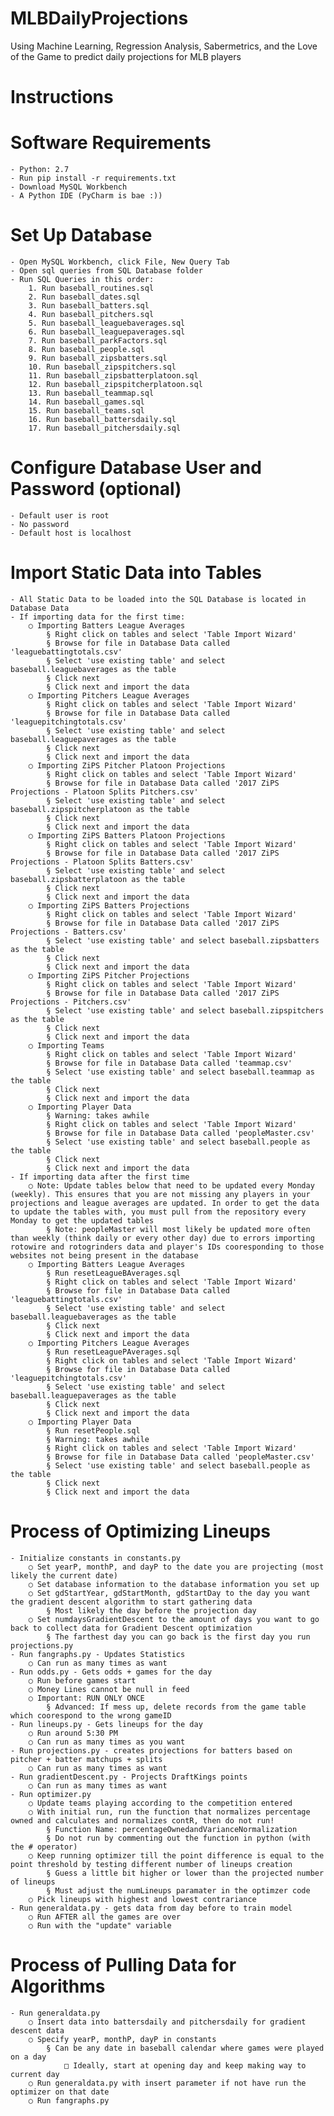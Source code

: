 # MLBDailyProjections
Using Machine Learning, Regression Analysis, Sabermetrics, and the Love of the Game to predict daily projections for MLB players

# Instructions

# Software Requirements
	- Python: 2.7
	- Run pip install -r requirements.txt
	- Download MySQL Workbench
	- A Python IDE (PyCharm is bae :))

# Set Up Database
	- Open MySQL Workbench, click File, New Query Tab
	- Open sql queries from SQL Database folder
	- Run SQL Queries in this order:
		1. Run baseball_routines.sql
		2. Run baseball_dates.sql
		3. Run baseball_batters.sql
		4. Run baseball_pitchers.sql
		5. Run baseball_leaguebaverages.sql
		6. Run baseball_leaguepaverages.sql
		7. Run baseball_parkFactors.sql
		8. Run baseball_people.sql
		9. Run baseball_zipsbatters.sql
		10. Run baseball_zipspitchers.sql
		11. Run baseball_zipsbatterplatoon.sql
		12. Run baseball_zipspitcherplatoon.sql
		13. Run baseball_teammap.sql
		14. Run baseball_games.sql
		15. Run baseball_teams.sql
		16. Run baseball_battersdaily.sql
		17. Run baseball_pitchersdaily.sql

# Configure Database User and Password (optional)
	- Default user is root
	- No password
	- Default host is localhost

# Import Static Data into Tables
	- All Static Data to be loaded into the SQL Database is located in Database Data
	- If importing data for the first time:
		○ Importing Batters League Averages
			§ Right click on tables and select 'Table Import Wizard'
			§ Browse for file in Database Data called 'leaguebattingtotals.csv'
			§ Select 'use existing table' and select baseball.leaguebaverages as the table
			§ Click next
			§ Click next and import the data
		○ Importing Pitchers League Averages
			§ Right click on tables and select 'Table Import Wizard'
			§ Browse for file in Database Data called 'leaguepitchingtotals.csv'
			§ Select 'use existing table' and select baseball.leaguepaverages as the table
			§ Click next
			§ Click next and import the data
		○ Importing ZiPS Pitcher Platoon Projections
			§ Right click on tables and select 'Table Import Wizard'
			§ Browse for file in Database Data called '2017 ZiPS Projections - Platoon Splits Pitchers.csv'
			§ Select 'use existing table' and select baseball.zipspitcherplatoon as the table
			§ Click next
			§ Click next and import the data
		○ Importing ZiPS Batters Platoon Projections
			§ Right click on tables and select 'Table Import Wizard'
			§ Browse for file in Database Data called '2017 ZiPS Projections - Platoon Splits Batters.csv'
			§ Select 'use existing table' and select baseball.zipsbatterplatoon as the table
			§ Click next
			§ Click next and import the data
		○ Importing ZiPS Batters Projections
			§ Right click on tables and select 'Table Import Wizard'
			§ Browse for file in Database Data called '2017 ZiPS Projections - Batters.csv'
			§ Select 'use existing table' and select baseball.zipsbatters as the table
			§ Click next
			§ Click next and import the data
		○ Importing ZiPS Pitcher Projections
			§ Right click on tables and select 'Table Import Wizard'
			§ Browse for file in Database Data called '2017 ZiPS Projections - Pitchers.csv'
			§ Select 'use existing table' and select baseball.zipspitchers as the table
			§ Click next
			§ Click next and import the data
		○ Importing Teams
			§ Right click on tables and select 'Table Import Wizard'
			§ Browse for file in Database Data called 'teammap.csv'
			§ Select 'use existing table' and select baseball.teammap as the table
			§ Click next
			§ Click next and import the data
		○ Importing Player Data
			§ Warning: takes awhile
			§ Right click on tables and select 'Table Import Wizard'
			§ Browse for file in Database Data called 'peopleMaster.csv'
			§ Select 'use existing table' and select baseball.people as the table
			§ Click next
			§ Click next and import the data
	- If importing data after the first time
		○ Note: Update tables below that need to be updated every Monday (weekly). This ensures that you are not missing any players in your projections and league averages are updated. In order to get the data to update the tables with, you must pull from the repository every Monday to get the updated tables
			§ Note: peopleMaster will most likely be updated more often than weekly (think daily or every other day) due to errors importing rotowire and rotogrinders data and player's IDs cooresponding to those websites not being present in the database
		○ Importing Batters League Averages
			§ Run resetLeagueBAverages.sql
			§ Right click on tables and select 'Table Import Wizard'
			§ Browse for file in Database Data called 'leaguebattingtotals.csv'
			§ Select 'use existing table' and select baseball.leaguebaverages as the table
			§ Click next
			§ Click next and import the data
		○ Importing Pitchers League Averages
			§ Run resetLeaguePAverages.sql
			§ Right click on tables and select 'Table Import Wizard'
			§ Browse for file in Database Data called 'leaguepitchingtotals.csv'
			§ Select 'use existing table' and select baseball.leaguepaverages as the table
			§ Click next
			§ Click next and import the data
		○ Importing Player Data
			§ Run resetPeople.sql
			§ Warning: takes awhile
			§ Right click on tables and select 'Table Import Wizard'
			§ Browse for file in Database Data called 'peopleMaster.csv'
			§ Select 'use existing table' and select baseball.people as the table
			§ Click next
			§ Click next and import the data

# Process of Optimizing Lineups
	- Initialize constants in constants.py
		○ Set yearP, monthP, and dayP to the date you are projecting (most likely the current date)
		○ Set database information to the database information you set up
		○ Set gdStartYear, gdStartMonth, gdStartDay to the day you want the gradient descent algorithm to start gathering data
			§ Most likely the day before the projection day
		○ Set numdaysGradientDescent to the amount of days you want to go back to collect data for Gradient Descent optimization
			§ The farthest day you can go back is the first day you run projections.py
	- Run fangraphs.py - Updates Statistics
		○ Can run as many times as want
	- Run odds.py - Gets odds + games for the day
		○ Run before games start
		○ Money Lines cannot be null in feed
		○ Important: RUN ONLY ONCE
			§ Advanced: If mess up, delete records from the game table which coorespond to the wrong gameID
	- Run lineups.py - Gets lineups for the day
		○ Run around 5:30 PM
		○ Can run as many times as you want
	- Run projections.py - creates projections for batters based on pitcher + batter matchups + splits
		○ Can run as many times as want
	- Run gradientDescent.py - Projects DraftKings points
		○ Can run as many times as want
	- Run optimizer.py
		○ Update teams playing according to the competition entered
		○ With initial run, run the function that normalizes percentage owned and calculates and normalizes contR, then do not run!
			§ Function Name: percentageOwnedandVarianceNormalization
			§ Do not run by commenting out the function in python (with the # operator)
		○ Keep running optimizer till the point difference is equal to the point threshold by testing different number of lineups creation
			§ Guess a little bit higher or lower than the projected number of lineups
			§ Must adjust the numLineups paramater in the optimzer code
		○ Pick lineups with highest and lowest contrariance
	- Run generaldata.py - gets data from day before to train model
		○ Run AFTER all the games are over
		○ Run with the "update" variable

# Process of Pulling Data for Algorithms
	- Run generaldata.py
		○ Insert data into battersdaily and pitchersdaily for gradient descent data
		○ Specify yearP, monthP, dayP in constants
			§ Can be any date in baseball calendar where games were played on a day
				□ Ideally, start at opening day and keep making way to current day
		○ Run generaldata.py with insert parameter if not have run the optimizer on that date
		○ Run fangraphs.py